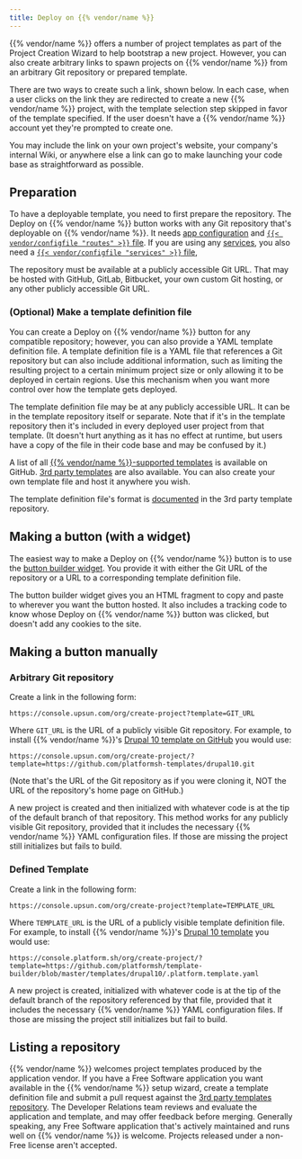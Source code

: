 ```yaml
---
title: Deploy on {{% vendor/name %}}
---
```


{{% vendor/name %}} offers a number of project templates as part of the Project Creation Wizard to help bootstrap a new project.
However, you can also create arbitrary links to spawn projects on {{% vendor/name %}} from an arbitrary Git repository or prepared template.

There are two ways to create such a link, shown below.
In each case, when a user clicks on the link they are redirected to create a new {{% vendor/name %}} project,
with the template selection step skipped in favor of the template specified.
If the user doesn't have a {{% vendor/name %}} account yet they're prompted to create one.

You may include the link on your own project's website, your company's internal Wiki,
or anywhere else a link can go to make launching your code base as straightforward as possible.

## Preparation

To have a deployable template, you need to first prepare the repository.
The Deploy on {{% vendor/name %}} button works with any Git repository that's deployable on {{% vendor/name %}}.
It needs [app configuration](/create-apps/_index.md)
and [`{{< vendor/configfile "routes" >}}` file](/define-routes/_index.md).
If you are using any [services](/add-services/_index.md),
you also need a [`{{< vendor/configfile "services" >}}` file](/add-services/_index.md),

The repository must be available at a publicly accessible Git URL.
That may be hosted with GitHub, GitLab, Bitbucket, your own custom Git hosting,
or any other publicly accessible Git URL.

### (Optional) Make a template definition file

You can create a Deploy on {{% vendor/name %}} button for any compatible repository;
however, you can also provide a YAML template definition file.
A template definition file is a YAML file that references a Git repository but can also include additional information,
such as limiting the resulting project to a certain minimum project size or only allowing it to be deployed in certain regions.
Use this mechanism when you want more control over how the template gets deployed.

The template definition file may be at any publicly accessible URL.
It can be in the template repository itself or separate.
Note that if it's in the template repository then it's included in every deployed user project from that template.
(It doesn't hurt anything as it has no effect at runtime,
but users have a copy of the file in their code base and may be confused by it.)

A list of all [{{% vendor/name %}}-supported templates](https://github.com/platformsh/template-builder/tree/master/templates) is available on GitHub.
[3rd party templates](https://github.com/platformsh/templates-external/) are also available.
You can also create your own template file and host it anywhere you wish.

The template definition file's format is [documented](https://github.com/platformsh/templates-external/blob/master/template-definition.yaml)
in the 3rd party template repository.

## Making a button (with a widget)

The easiest way to make a Deploy on {{% vendor/name %}} button is to use the [button builder widget](https://docs.upsun.com/learn/overview/build-deploy.html).
You provide it with either the Git URL of the repository or a URL to a corresponding template definition file.

The button builder widget gives you an HTML fragment to copy and paste to wherever you want the button hosted.
It also includes a tracking code to know whose Deploy on {{% vendor/name %}} button was clicked, but doesn't add any cookies to the site.

## Making a button manually

### Arbitrary Git repository

Create a link in the following form:

```text
https://console.upsun.com/org/create-project?template=GIT_URL
```

Where `GIT_URL` is the URL of a publicly visible Git repository.
For example, to install {{% vendor/name %}}'s [Drupal 10 template on GitHub](https://github.com/platformsh-templates/drupal10) you would use:

```text
https://console.upsun.com/org/create-project/?template=https://github.com/platformsh-templates/drupal10.git
```

(Note that's the URL of the Git repository as if you were cloning it, NOT the URL of the repository's home page on GitHub.)

A new project is created and then initialized with whatever code is at the tip of the default branch of that repository.
This method works for any publicly visible Git repository,
provided that it includes the necessary {{% vendor/name %}} YAML configuration files.
If those are missing the project still initializes but fails to build.

### Defined Template

Create a link in the following form:

```text
https://console.upsun.com/org/create-project?template=TEMPLATE_URL
```

Where `TEMPLATE_URL` is the URL of a publicly visible template definition file.
For example, to install {{% vendor/name %}}'s [Drupal 10 template](https://github.com/platformsh-templates/drupal10) you would use:

```text
https://console.platform.sh/org/create-project/?template=https://github.com/platformsh/template-builder/blob/master/templates/drupal10/.platform.template.yaml
```

A new project is created, initialized with whatever code is at the tip of the default branch of the repository referenced by that file,
provided that it includes the necessary {{% vendor/name %}} YAML configuration files.
If those are missing the project still initializes but fail to build.

## Listing a repository

{{% vendor/name %}} welcomes project templates produced by the application vendor.
If you have a Free Software application you want available in the {{% vendor/name %}} setup wizard,
create a template definition file and submit a pull request against the [3rd party templates repository](https://github.com/platformsh/templates-external/).
The Developer Relations team reviews and evaluate the application and template, and may offer feedback before merging.
Generally speaking, any Free Software application that's actively maintained and runs well on {{% vendor/name %}} is welcome.
Projects released under a non-Free license aren't accepted.

